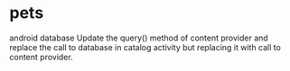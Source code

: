 # pets
android database
Update the query() method of content provider and replace the call to database in catalog activity but replacing it with call to content provider.
